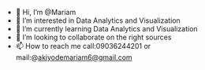 - 👋 Hi, I’m @Mariam
- 👀 I’m interested in Data Analytics and Visualization
- 🌱 I’m currently learning Data Analytics and Visualization 
- 💞️ I’m looking to collaborate on the right sources
- 📫 How to reach me call:09036244201 or mail:@akiyodemariam6@gmail.com

<!---
TheMariam/TheMariam is a ✨ special ✨ repository because its `README.md` (this file) appears on your GitHub profile.
You can click the Preview link to take a look at your changes.
--->
